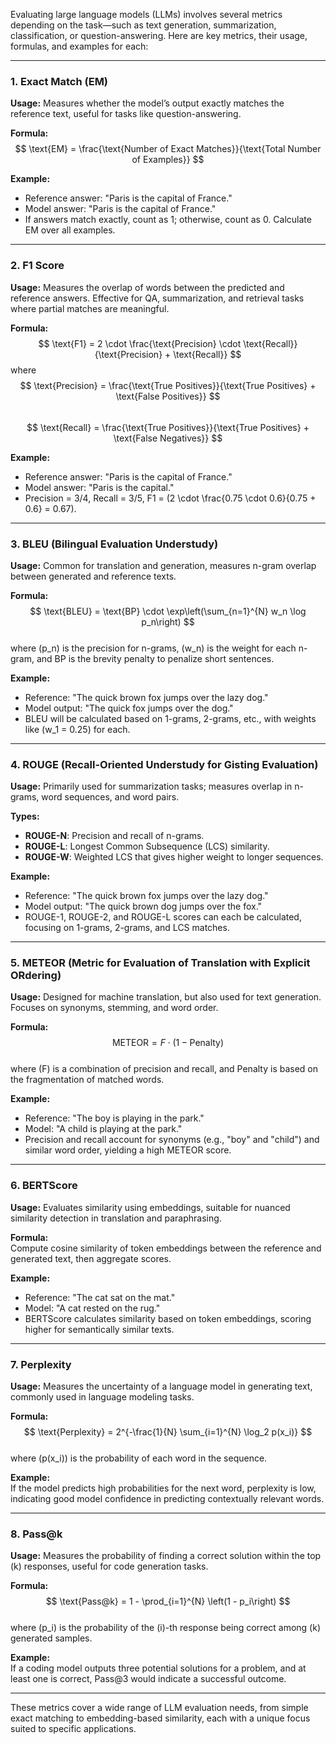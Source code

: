 Evaluating large language models (LLMs) involves several metrics depending on the task—such as text generation, summarization, classification, or question-answering. Here are key metrics, their usage, formulas, and examples for each:

---

### 1. **Exact Match (EM)**

**Usage:** Measures whether the model’s output exactly matches the reference text, useful for tasks like question-answering.

**Formula:** 
$$
\text{EM} = \frac{\text{Number of Exact Matches}}{\text{Total Number of Examples}}
$$

**Example:**  
- Reference answer: "Paris is the capital of France."
- Model answer: "Paris is the capital of France."
- If answers match exactly, count as 1; otherwise, count as 0. Calculate EM over all examples.

---

### 2. **F1 Score**

**Usage:** Measures the overlap of words between the predicted and reference answers. Effective for QA, summarization, and retrieval tasks where partial matches are meaningful.

**Formula:**  
$$
\text{F1} = 2 \cdot \frac{\text{Precision} \cdot \text{Recall}}{\text{Precision} + \text{Recall}}
$$
where  
$$
\text{Precision} = \frac{\text{True Positives}}{\text{True Positives} + \text{False Positives}}
$$  
$$
\text{Recall} = \frac{\text{True Positives}}{\text{True Positives} + \text{False Negatives}}
$$

**Example:**  
- Reference answer: "Paris is the capital of France."
- Model answer: "Paris is the capital."
- Precision = 3/4, Recall = 3/5, F1 = \(2 \cdot \frac{0.75 \cdot 0.6}{0.75 + 0.6} = 0.67\).

---

### 3. **BLEU (Bilingual Evaluation Understudy)**

**Usage:** Common for translation and generation, measures n-gram overlap between generated and reference texts.

**Formula:**  
$$
\text{BLEU} = \text{BP} \cdot \exp\left(\sum_{n=1}^{N} w_n \log p_n\right)
$$  
where \(p_n\) is the precision for n-grams, \(w_n\) is the weight for each n-gram, and BP is the brevity penalty to penalize short sentences.

**Example:**  
- Reference: "The quick brown fox jumps over the lazy dog."
- Model output: "The quick fox jumps over the dog."
- BLEU will be calculated based on 1-grams, 2-grams, etc., with weights like \(w_1 = 0.25\) for each.

---

### 4. **ROUGE (Recall-Oriented Understudy for Gisting Evaluation)**

**Usage:** Primarily used for summarization tasks; measures overlap in n-grams, word sequences, and word pairs.

**Types:**  
- **ROUGE-N**: Precision and recall of n-grams.
- **ROUGE-L**: Longest Common Subsequence (LCS) similarity.
- **ROUGE-W**: Weighted LCS that gives higher weight to longer sequences.

**Example:**  
- Reference: "The quick brown fox jumps over the lazy dog."
- Model output: "The quick brown dog jumps over the fox."
- ROUGE-1, ROUGE-2, and ROUGE-L scores can each be calculated, focusing on 1-grams, 2-grams, and LCS matches.

---

### 5. **METEOR (Metric for Evaluation of Translation with Explicit ORdering)**

**Usage:** Designed for machine translation, but also used for text generation. Focuses on synonyms, stemming, and word order.

**Formula:**  
$$
\text{METEOR} = F \cdot (1 - \text{Penalty})
$$  
where \(F\) is a combination of precision and recall, and Penalty is based on the fragmentation of matched words.

**Example:**  
- Reference: "The boy is playing in the park."
- Model: "A child is playing at the park."
- Precision and recall account for synonyms (e.g., "boy" and "child") and similar word order, yielding a high METEOR score.

---

### 6. **BERTScore**

**Usage:** Evaluates similarity using embeddings, suitable for nuanced similarity detection in translation and paraphrasing.

**Formula:**  
Compute cosine similarity of token embeddings between the reference and generated text, then aggregate scores.

**Example:**  
- Reference: "The cat sat on the mat."
- Model: "A cat rested on the rug."
- BERTScore calculates similarity based on token embeddings, scoring higher for semantically similar texts.

---

### 7. **Perplexity**

**Usage:** Measures the uncertainty of a language model in generating text, commonly used in language modeling tasks.

**Formula:**  
$$
\text{Perplexity} = 2^{-\frac{1}{N} \sum_{i=1}^{N} \log_2 p(x_i)}
$$  
where \(p(x_i)\) is the probability of each word in the sequence.

**Example:**  
If the model predicts high probabilities for the next word, perplexity is low, indicating good model confidence in predicting contextually relevant words.

---

### 8. **Pass@k**

**Usage:** Measures the probability of finding a correct solution within the top \(k\) responses, useful for code generation tasks.

**Formula:**  
$$
\text{Pass@k} = 1 - \prod_{i=1}^{N} \left(1 - p_i\right)
$$  
where \(p_i\) is the probability of the \(i\)-th response being correct among \(k\) generated samples.

**Example:**  
If a coding model outputs three potential solutions for a problem, and at least one is correct, Pass@3 would indicate a successful outcome.

---

These metrics cover a wide range of LLM evaluation needs, from simple exact matching to embedding-based similarity, each with a unique focus suited to specific applications.